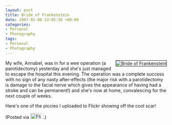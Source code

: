 ```yaml
---
layout: post
title: Bride of Frankenstein
date: 2007-02-08 22:05:58 +00:00
categories:
- Personal
- Photography
tags:
- Personal
- Photography
---
```

<p><a href="http://www.flickr.com/photos/mathie/384001251/" title="Bride of Frankenstein"><img src="http://farm1.static.flickr.com/98/384001251_9042613eb5_m.jpg" alt="Bride of Frankenstein" class="alignright" style="border: solid 1px #000000; float: right;" /></a>My wife, Annabel, was in for a wee operation (a parotidectomy) yesterday and she's just managed to escape the hospital this evening.  The operation was a complete success with no sign of any nasty after-effects (the major risk with a parotidectomy is damage to the facial nerve which gives the appearance of having had a stroke and can be permanent!) and she's now at home, convalescing for the next couple of weeks.<br /></p>

Here's one of the piccies I uploaded to Flickr showing off the cool scar!

(Posted via <a href="http://www.flickr.com/"><img alt="Flickr" src="http://www.flickr.com/images/flickr_logo_blog.gif" height="18" width="41" /></a>.)

